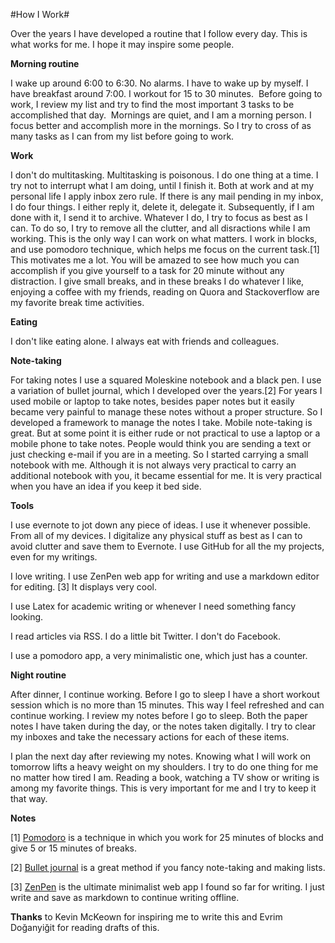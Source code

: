 #How I Work#

Over the years I have developed a routine that I follow every day. This is what works for me. I hope it may inspire some people.

**Morning routine**

I wake up around 6:00 to 6:30. No alarms. I have to wake up by myself. I have breakfast around 7:00. I workout for 15 to 30 minutes.&nbsp;
Before going to work, I review my list and try to find the most important 3 tasks to be accomplished that day.&nbsp;
Mornings are quiet, and I am a morning person. I focus better and accomplish more in the mornings. So I try to cross of as many tasks as I can from my list before going to work.

**Work**

I don't do multitasking. Multitasking is poisonous. I do one thing at a time. I try not to interrupt what I am doing, until I finish it.
Both at work and at my personal life I apply inbox zero rule. If there is any mail pending in my inbox, I do four things. I either reply it, delete it, delegate it. Subsequently, if I am done with it, I send it to archive.
Whatever I do, I try to focus as best as I can. To do so, I try to remove all the clutter, and all disractions while I am working. This is the only way I can work on what matters.
I work in blocks, and use pomodoro technique, which helps me focus on the current task.[1] This motivates me a lot. You will be amazed to see how much you can accomplish if you give yourself to a task for 20 minute without any distraction.
I give small breaks, and in these breaks I do whatever I like, enjoying a coffee with my friends, reading on Quora and Stackoverflow are my favorite break time activities.

**Eating**

I don't like eating alone. I always eat with friends and colleagues.

**Note-taking**

For taking notes I use a squared Moleskine notebook and a black pen. I use a variation of bullet journal, which I developed over the years.[2] For years I used mobile or laptop to take notes, besides paper notes but it easily became very painful to manage these notes without a proper structure. So I developed a framework to manage the notes I take. Mobile note-taking is great. But at some point it is either rude or not practical to use a laptop or a mobile phone to take notes. People would think you are sending a text or just checking e-mail if you are in a meeting. So I started carrying a small notebook with me. Although it is not always very practical to carry an additional notebook with you, it became essential for me. It is very practical when you have an idea if you keep it bed side.

**Tools**

I use evernote to jot down any piece of ideas. I use it whenever possible. From all of my devices. I digitalize any physical stuff as best as I can to avoid clutter and save them to Evernote.
I use GitHub for all the my projects, even for my writings.

I love writing. I use ZenPen web app for writing and use a markdown editor for editing. [3] It displays very cool.

I use Latex for academic writing or whenever I need something fancy looking.

I read articles via RSS. I do a little bit Twitter. I don't do Facebook.

I use a pomodoro app, a very minimalistic one, which just has a counter.

**Night routine**

After dinner, I continue working. Before I go to sleep I have a short workout session which is no more than 15 minutes. This way I feel refreshed and can continue working.
I review my notes before I go to sleep. Both the paper notes I have taken&nbsp;during the day, or the notes taken digitally. I try to clear my inboxes and take the necessary actions for each of these items.

I plan the next day after reviewing my notes. Knowing what I will work on tomorrow lifts a heavy weight on my shoulders.
I try to do one thing for me no matter how tired I am. Reading a book, watching a TV show or writing is among my favorite things. This is very important for me and I try to keep it that way. &nbsp;

**Notes**

[1] [Pomodoro](http://pomodorotechnique.com/) is a technique in which you work for 25 minutes of blocks and give 5 or 15 minutes of breaks.

[2] [Bullet journal](http://www.bulletjournal.com/) is a great method if you fancy note-taking and making lists.

[3] [ZenPen](http://www.zenpen.io/) is the ultimate minimalist web app I found so far for writing. I just write and save as markdown to continue writing offline.

**Thanks** to Kevin McKeown for inspiring me to write this and Evrim Doğanyiğit for reading drafts of this.
